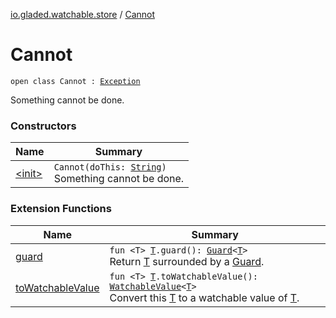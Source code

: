[io.gladed.watchable.store](../index.md) / [Cannot](./index.md)

# Cannot

`open class Cannot : `[`Exception`](https://kotlinlang.org/api/latest/jvm/stdlib/kotlin/-exception/index.html)

Something cannot be done.

### Constructors

| Name | Summary |
|---|---|
| [&lt;init&gt;](-init-.md) | `Cannot(doThis: `[`String`](https://kotlinlang.org/api/latest/jvm/stdlib/kotlin/-string/index.html)`)`<br>Something cannot be done. |

### Extension Functions

| Name | Summary |
|---|---|
| [guard](../../io.gladed.watchable.util/guard.md) | `fun <T> `[`T`](../../io.gladed.watchable.util/guard.md#T)`.guard(): `[`Guard`](../../io.gladed.watchable.util/-guard/index.md)`<`[`T`](../../io.gladed.watchable.util/guard.md#T)`>`<br>Return [T](../../io.gladed.watchable.util/guard.md#T) surrounded by a [Guard](../../io.gladed.watchable.util/-guard/index.md). |
| [toWatchableValue](../../io.gladed.watchable/to-watchable-value.md) | `fun <T> `[`T`](../../io.gladed.watchable/to-watchable-value.md#T)`.toWatchableValue(): `[`WatchableValue`](../../io.gladed.watchable/-watchable-value/index.md)`<`[`T`](../../io.gladed.watchable/to-watchable-value.md#T)`>`<br>Convert this [T](../../io.gladed.watchable/to-watchable-value.md#T) to a watchable value of [T](../../io.gladed.watchable/to-watchable-value.md#T). |
